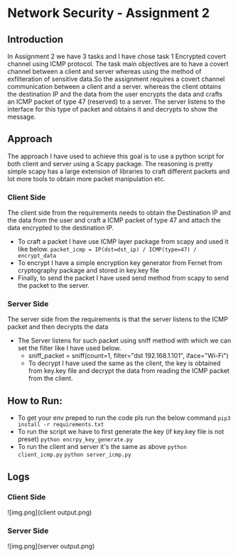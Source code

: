 # Network Security - Assignment 2 #

## Introduction ##
   In Assignment 2 we have 3 tasks and I have chose task 1 Encrypted covert channel using ICMP protocol. The task main 
   objectives are to have a covert channel between a client and server whereas using the method of exfilteration of 
   sensitive data.So the assignment requires a covert channel communication between a client and a server. 
   whereas the client obtains the destination IP and the data from the user encrypts the data and crafts an ICMP packet 
   of type 47 (reserved) to a server. The server listens to the interface for this type of packet and obtains it and 
   decrypts to show the message.
   
## Approach ##
   The approach I have used to achieve this goal is to use a python script for both client and server using a Scapy 
   package. The reasoning is pretty simple scapy has a large extension of libraries to craft different packets and lot 
   more tools to obtain more packet manipulation etc.
   
### Client Side ###
   The client side from the requirements needs to obtain the Destination IP and the data from the user and craft a 
   ICMP packet of type 47 and attach the data encrypted to the destination IP. 
   * To craft a packet I have use ICMP layer package from scapy and used it like below.
       ``` packet_icmp = IP(dst=dst_ip) / ICMP(type=47) / encrypt_data ```
   * To encrypt I have a simple encryption key generator from Fernet from cryptography package and stored in key.key file
   * Finally, to send the packet I have used send method from scapy to send the packet to the server.

### Server Side ###
   The server side from the requirements is that the server listens to the ICMP packet and then decrypts the data
   * The Server listens for such packet using sniff method with which we can set the filter like I have used below.
     * sniff_packet = sniff(count=1, filter="dst 192.168.1.101", iface="Wi-Fi")
     * To decrypt I have used the same as the client, the key is obtained from key.key file and decrypt the data from reading the ICMP packet from the client. 

## How to Run: ##

   * To get your env preped to run the code pls run the below command
    ``` pip3 install -r requirements.txt ```
   * To run the script we have to first generate the key (if key.key file is not preset)
     ``` python encrpy_key_generate.py ```
   * To run the client and server it's the same as above
    ``` python client_icmp.py ``` ``` python server_icmp.py ```

## Logs ##
### Client Side ###
![img.png](client output.png)
### Server Side ###
![img.png](server output.png)